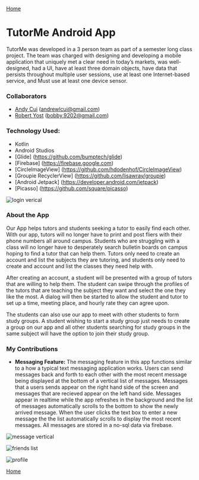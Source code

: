 [Home](https://vanfleet0351.github.io/Kyle-Van-Fleet-Portfolio/)

# TutorMe Android App
TutorMe was developed in a 3 person team as part of a semester long class project. The team was charged with designing and developing a mobile application that uniquely met a clear need in today’s markets, was well-designed, had a UI, have at least three domain objects, have data that persists throughout multiple user sessions, use at least one Internet-based service, and Must use at least one device sensor.

### Collaborators
* [Andy Cui](https://github.com/acui97) (andrewlcui@gmail.com)
* [Robert Yost](https://github.com/RobertYost) (bobby.9202@gmail.com)

### Technology Used:
* Kotlin
* Android Studios
* [Glide] (https://github.com/bumptech/glide)
* [Firebase] (https://firebase.google.com)
* [CircleImageView] (https://github.com/hdodenhof/CircleImageView)
* [Groupie RecyclerView] (https://github.com/lisawray/groupie)
* [Android Jetpack] (https://developer.android.com/jetpack)
* [Picasso] (https://github.com/square/picasso)

![login verical](img/loginvertical.png)

### About the App
Our App helps tutors and students seeking a tutor to easily find each other. With our app, tutors will no longer have to print and post fliers with their phone numbers all around campus. Students who are struggling with a class will no longer have to desperately search bulletin boards on campus hoping to find a tutor that can help them. Tutors only need to create an account and list the subjects they are tutoring, and students only need to create and account and list the classes they need help with. 

After creating an account, a student will be presented with a group of tutors that are willing to help them. The student can swipe through the profiles of the tutors that are teaching the subject they want and select the one they like the most. A dialog will then be started to allow the student and tutor to set up a time, meeting place, and hourly rate they can agree upon.

The students can also use our app to meet with other students to form study groups. A student wishing to start a study group just needs to create a group on our app and all other students searching for study groups in the same subject will have the option to join their study group.


### My Contributions

* **Messaging Feature:** The messaging feature in this app functions similar to a how a typical text messaging application works. Users can send messages back and forth to each other with the most recent message being displayed at the bottom of a vertical list of messages. Messages that a users sends appear on the right hand side of the screen and messages that are recieved appear on the left hand side. Messages appear in realtime while the app refreshes in the background and the list of messages automatically scrolls to the bottom to show the newly arrived message. When the user clicks the text box to enter a new message the the list automatically scrolls to display the most recent messages. All messages are stored in a no-sql data via firebase.


![message vertical](img/messagevertical.png)


![friends list](img/friendslist.png)

![profile](img/profile.png)

[Home](https://vanfleet0351.github.io/Kyle-Van-Fleet-Portfolio/)
